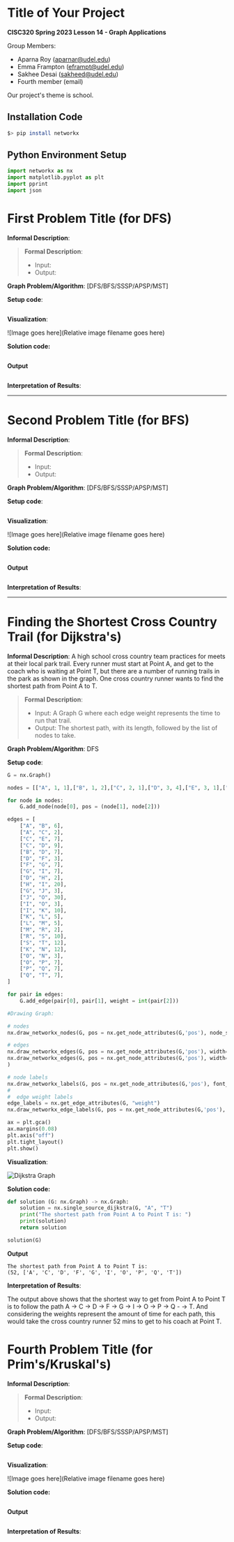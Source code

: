 # Title of Your Project

**CISC320 Spring 2023 Lesson 14 - Graph Applications**

Group Members:

- Aparna Roy (aparnar@udel.edu)
- Emma Frampton (eframpt@udel.edu)
- Sakhee Desai (sakheed@udel.edu)
- Fourth member (email)

Our project's theme is school.

## Installation Code

```sh
$> pip install networkx
```

## Python Environment Setup

```python
import networkx as nx
import matplotlib.pyplot as plt 
import pprint
import json
```

# First Problem Title (for DFS)

**Informal Description**:

> **Formal Description**:
>
> - Input:
> - Output:

**Graph Problem/Algorithm**: [DFS/BFS/SSSP/APSP/MST]

**Setup code**:

```python

```

**Visualization**:

![Image goes here](Relative image filename goes here)

**Solution code:**

```python

```

**Output**

```

```

**Interpretation of Results**:

---

# Second Problem Title (for BFS)

**Informal Description**:

> **Formal Description**:
>
> - Input:
> - Output:

**Graph Problem/Algorithm**: [DFS/BFS/SSSP/APSP/MST]

**Setup code**:

```python

```

**Visualization**:

![Image goes here](Relative image filename goes here)

**Solution code:**

```python

```

**Output**

```

```

**Interpretation of Results**:

---

# Finding the Shortest Cross Country Trail (for Dijkstra's)

**Informal Description**: A high school cross country team practices for meets at their local park trail. Every runner must start at Point A, and get to the coach who is waiting at Point T, but there are a number of running trails in the park as shown in the graph. One cross country runner wants to find the shortest path from Point A to T. 

> **Formal Description**:
>
> - Input: A Graph G where each edge weight represents the time to run that trail. 
> - Output: The shortest path, with its length, followed by the list of nodes to take. 

**Graph Problem/Algorithm**: DFS

**Setup code**:

```python
G = nx.Graph()

nodes = [["A", 1, 1],["B", 1, 2],["C", 2, 1],["D", 3, 4],["E", 3, 1],["F", 3, 7],["G", 4, 7],["H", 4, 2],["I", 5, 4],["J", 5, 7],["K", 6, 2],["L", 7, 1],["M", 8, 1],["N", 7, 4],["O", 6, 5],["P", 6, 8],["Q", 7, 8],["R", 8, 2],["S", 8, 4],["T", 8, 8]]

for node in nodes:
    G.add_node(node[0], pos = (node[1], node[2]))

edges = [
    ["A", "B", 6],
    ["A", "C", 2],
    ["C", "E", 7],
    ["C", "D", 9],
    ["B", "D", 7],
    ["D", "F", 3],
    ["F", "G", 7],
    ["G", "I", 7],
    ["D", "H", 2],
    ["H", "I", 20],
    ["G", "J", 3],
    ["J", "O", 30],
    ["I", "O", 3],
    ["I", "K", 10],
    ["K", "L", 5],
    ["L", "M", 5],
    ["M", "R", 2],
    ["R", "S", 10],
    ["S", "T", 12],
    ["K", "N", 12],
    ["O", "N", 3],
    ["O", "P", 7],
    ["P", "Q", 7],
    ["Q", "T", 7],
]

for pair in edges:
    G.add_edge(pair[0], pair[1], weight = int(pair[2]))

#Drawing Graph: 

# nodes
nx.draw_networkx_nodes(G, pos = nx.get_node_attributes(G,'pos'), node_size=700)

# edges
nx.draw_networkx_edges(G, pos = nx.get_node_attributes(G,'pos'), width=6)
nx.draw_networkx_edges(G, pos = nx.get_node_attributes(G,'pos'), width=6, alpha=0.5, edge_color="b"
)

# node labels
nx.draw_networkx_labels(G, pos = nx.get_node_attributes(G,'pos'), font_size=10, font_family="sans-serif")
#
#  edge weight labels
edge_labels = nx.get_edge_attributes(G, "weight")
nx.draw_networkx_edge_labels(G, pos = nx.get_node_attributes(G,'pos'), edge_labels=edge_labels)

ax = plt.gca()
ax.margins(0.08)
plt.axis("off")
plt.tight_layout()
plt.show()

```
**Visualization**:

![Dijkstra Graph](./dijkstra-graph.png)

**Solution code:**

```python
def solution (G: nx.Graph) -> nx.Graph:
    solution = nx.single_source_dijkstra(G, "A", "T")
    print("The shortest path from Point A to Point T is: ")
    print(solution)
    return solution

solution(G)

```

**Output**

```
The shortest path from Point A to Point T is: 
(52, ['A', 'C', 'D', 'F', 'G', 'I', 'O', 'P', 'Q', 'T'])
```

**Interpretation of Results**:

The output above shows that the shortest way to get from Point A to Point T is to follow the path 
A -> C -> D -> F -> G -> I -> O -> P -> Q - -> T. And considering the weights represent the amount of time for each path, this would take the cross country runner 52 mins to get to his coach at Point T. 

# Fourth Problem Title (for Prim's/Kruskal's)

**Informal Description**:

> **Formal Description**:
>
> - Input:
> - Output:

**Graph Problem/Algorithm**: [DFS/BFS/SSSP/APSP/MST]

**Setup code**:

```python

```

**Visualization**:

![Image goes here](Relative image filename goes here)

**Solution code:**

```python

```

**Output**

```

```

**Interpretation of Results**:
